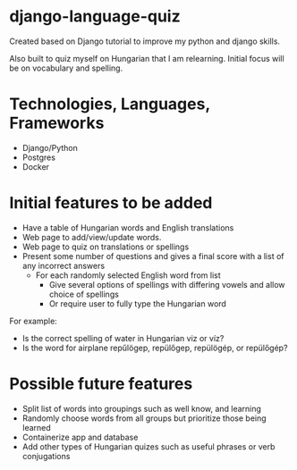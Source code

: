 # django-language-quiz
Created based on Django tutorial to improve my python and django skills.

Also built to quiz myself on Hungarian that I am relearning. 
Initial focus will be on vocabulary and spelling.

# Technologies, Languages, Frameworks
- Django/Python
- Postgres
- Docker

# Initial features to be added
- Have a table of Hungarian words and English translations
- Web page to add/view/update words.
- Web page to quiz on translations or spellings
- Present some number of questions and gives a final score with a list of any incorrect answers
  - For each randomly selected English word from list
    - Give several options of spellings with differing vowels and allow choice of spellings
    - Or require user to fully type the Hungarian word

For example:
- Is the correct spelling of water in Hungarian viz or víz? 
- Is the word for airplane repűlögep, repülőgep, repülögép, or repülőgép?

# Possible future features
- Split list of words into groupings such as well know, and learning
- Randomly choose words from all groups but prioritize those being learned
- Containerize app and database
- Add other types of Hungarian quizes such as useful phrases or verb conjugations
